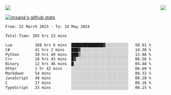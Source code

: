 <p>
  <a href="https://count.getloli.com/"><img src="https://count.getloli.com/get/@xana.readme?theme=moebooru-h"></a>
  <img src="https://weather-icon.journeyad.repl.co/@hangzhou?v=1" align="right">
</p>


<a href="https://github.com/imxana"><img align="center" src="https://github-readme-stats.vercel.app/api?username=imxana&show_icons=true&include_all_commits=true&hide_border=tru&custom_title=imxana%27s%20Github%20Stats" alt="imxana's github stats" /></a> 

<!--START_SECTION:waka-->

```txt
From: 22 March 2023 - To: 24 May 2024

Total Time: 285 hrs 23 mins

Lua          168 hrs 6 mins  ██████████████▓░░░░░░░░░░   58.91 %
C#           41 hrs 2 mins   ███▓░░░░░░░░░░░░░░░░░░░░░   14.38 %
Python       39 hrs 49 mins  ███▒░░░░░░░░░░░░░░░░░░░░░   13.96 %
C++          18 hrs 43 mins  █▓░░░░░░░░░░░░░░░░░░░░░░░   06.56 %
Binary       12 hrs 46 mins  █░░░░░░░░░░░░░░░░░░░░░░░░   04.48 %
Other        1 hr 42 mins    ░░░░░░░░░░░░░░░░░░░░░░░░░   00.60 %
Markdown     54 mins         ░░░░░░░░░░░░░░░░░░░░░░░░░   00.32 %
JavaScript   48 mins         ░░░░░░░░░░░░░░░░░░░░░░░░░   00.28 %
C            27 mins         ░░░░░░░░░░░░░░░░░░░░░░░░░   00.16 %
TypeScript   25 mins         ░░░░░░░░░░░░░░░░░░░░░░░░░   00.15 %
```

<!--END_SECTION:waka-->
